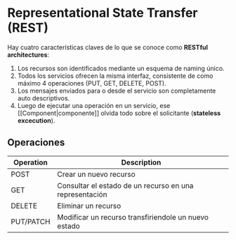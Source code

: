 # Representational State Transfer (REST)
 Hay cuatro características claves de lo que se conoce como **RESTful architectures**:
 1. Los recursos son identificados mediante un esquema de naming único.
 2. Todos los servicios ofrecen la misma interfaz, consistente de como máximo 4 operaciones (PUT, GET, DELETE, POST).
 3. Los mensajes enviados para o desde el servicio son completamente auto descriptivos.
 4. Luego de ejecutar una operación en un servicio, ese [[Component|componente]] olvida todo sobre el solicitante (**stateless excecution**).

## Operaciones
|Operation | Description                                             |
|----------|---------------------------------------------------------|
|POST      | Crear un nuevo recurso                                  |
|GET       | Consultar el estado de un recurso en una representación |
|DELETE    | Eliminar un recurso                                     |
|PUT/PATCH | Modificar un recurso transfiriendole un nuevo estado    |
